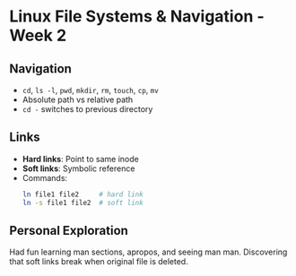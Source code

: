 # Linux File Systems & Navigation - Week 2

## Navigation

- `cd`, `ls -l`, `pwd`, `mkdir`, `rm`, `touch`, `cp`, `mv`
- Absolute path vs relative path
- `cd -` switches to previous directory

## Links

- **Hard links**: Point to same inode
- **Soft links**: Symbolic reference
- Commands:
  ```bash
  ln file1 file2     # hard link
  ln -s file1 file2  # soft link

## Personal Exploration

Had fun learning man sections, apropos, and seeing man man. Discovering that soft links break when original file is deleted.